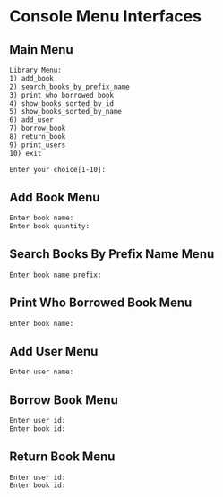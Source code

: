 # Console Menu Interfaces

## Main Menu

```txt
Library Menu:
1) add_book
2) search_books_by_prefix_name
3) print_who_borrowed_book
4) show_books_sorted_by_id
5) show_books_sorted_by_name
6) add_user
7) borrow_book
8) return_book
9) print_users
10) exit

Enter your choice[1-10]:
```

## Add Book Menu

```txt
Enter book name:
Enter book quantity:
```

## Search Books By Prefix Name Menu

```txt
Enter book name prefix:
```

## Print Who Borrowed Book Menu

```txt
Enter book name:
```

## Add User Menu

```txt
Enter user name:
```

## Borrow Book Menu

```txt
Enter user id:
Enter book id:
```

## Return Book Menu

```txt
Enter user id:
Enter book id:
```
